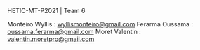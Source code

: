 HETIC-MT-P2021 | Team 6

Monteiro Wyllis     : wyllismonteiro@gmail.com
Ferarma Oussama     : oussama.ferarma@gmail.com
Moret Valentin      : valentin.moretpro@gmail.com